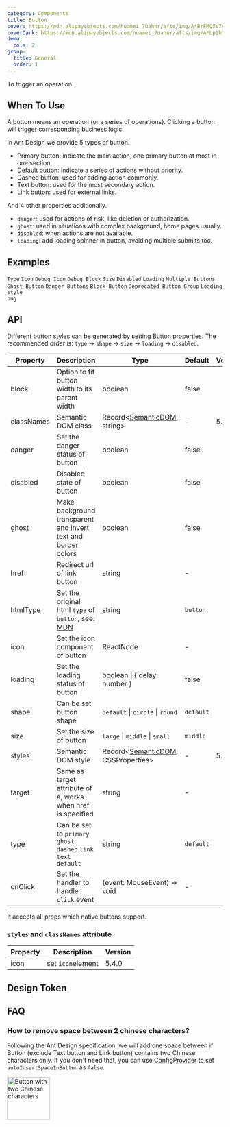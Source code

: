 ```yaml
---
category: Components
title: Button
cover: https://mdn.alipayobjects.com/huamei_7uahnr/afts/img/A*BrFMQ5s7AAQAAAAAAAAAAAAADrJ8AQ/original
coverDark: https://mdn.alipayobjects.com/huamei_7uahnr/afts/img/A*Lp1kTYmSsgoAAAAAAAAAAAAADrJ8AQ/original
demo:
  cols: 2
group:
  title: General
  order: 1
---
```


To trigger an operation.

## When To Use

A button means an operation (or a series of operations). Clicking a button will trigger corresponding business logic.

In Ant Design we provide 5 types of button.

- Primary button: indicate the main action, one primary button at most in one section.
- Default button: indicate a series of actions without priority.
- Dashed button: used for adding action commonly.
- Text button: used for the most secondary action.
- Link button: used for external links.

And 4 other properties additionally.

- `danger`: used for actions of risk, like deletion or authorization.
- `ghost`: used in situations with complex background, home pages usually.
- `disabled`: when actions are not available.
- `loading`: add loading spinner in button, avoiding multiple submits too.

## Examples

<!-- prettier-ignore -->
<code src="./demo/basic.tsx">Type</code>
<code src="./demo/icon.tsx">Icon</code>
<code src="./demo/debug-icon.tsx" debug>Debug Icon</code>
<code src="./demo/debug-block.tsx" debug>Debug Block</code>
<code src="./demo/size.tsx">Size</code>
<code src="./demo/disabled.tsx">Disabled</code>
<code src="./demo/loading.tsx">Loading</code>
<code src="./demo/multiple.tsx">Multiple Buttons</code>
<code src="./demo/ghost.tsx">Ghost Button</code>
<code src="./demo/danger.tsx">Danger Buttons</code>
<code src="./demo/block.tsx">Block Button</code>
<code src="./demo/legacy-group.tsx" debug>Deprecated Button Group</code>
<code src="./demo/chinese-chars-loading.tsx" debug>Loading style bug</code>

## API

Different button styles can be generated by setting Button properties. The recommended order is: `type` -> `shape` -> `size` -> `loading` -> `disabled`.

| Property | Description | Type | Default | Version |
| --- | --- | --- | --- | --- |
| block | Option to fit button width to its parent width | boolean | false |  |
| classNames | Semantic DOM class | Record<[SemanticDOM](#Button), string> | - | 5.4.0 |
| danger | Set the danger status of button | boolean | false |  |
| disabled | Disabled state of button | boolean | false |  |
| ghost | Make background transparent and invert text and border colors | boolean | false |  |
| href | Redirect url of link button | string | - |  |
| htmlType | Set the original html `type` of `button`, see: [MDN](https://developer.mozilla.org/en-US/docs/Web/HTML/Element/button#attr-type) | string | `button` |  |
| icon | Set the icon component of button | ReactNode | - |  |
| loading | Set the loading status of button | boolean \| { delay: number } | false |  |
| shape | Can be set button shape | `default` \| `circle` \| `round` | `default` |  |
| size | Set the size of button | `large` \| `middle` \| `small` | `middle` |  |
| styles | Semantic DOM style | Record<[SemanticDOM](#Button), CSSProperties> | - | 5.4.0 |
| target | Same as target attribute of a, works when href is specified | string | - |  |
| type | Can be set to `primary` `ghost` `dashed` `link` `text` `default` | string | `default` |  |
| onClick | Set the handler to handle `click` event | (event: MouseEvent) => void | - |  |

It accepts all props which native buttons support.

### `styles` and `classNames` attribute

| Property | Description       | Version |
| -------- | ----------------- | ------- |
| icon     | set `icon`element | 5.4.0   |

## Design Token

<ComponentTokenTable component="Button"></ComponentTokenTable>

## FAQ

### How to remove space between 2 chinese characters?

Following the Ant Design specification, we will add one space between if Button (exclude Text button and Link button) contains two Chinese characters only. If you don't need that, you can use [ConfigProvider](/components/config-provider/#api) to set `autoInsertSpaceInButton` as `false`.

<img src="https://gw.alipayobjects.com/zos/antfincdn/MY%26THAPZrW/38f06cb9-293a-4b42-b183-9f443e79ffea.png" style="box-shadow: none; margin: 0; width: 100px" alt="Button with two Chinese characters" />

<style>
.site-button-ghost-wrapper {
  padding: 16px;
  background: rgb(190, 200, 200);
}
</style>
